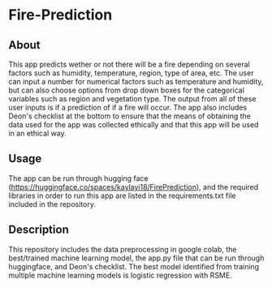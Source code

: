 # Fire-Prediction
## About
This app predicts wether or not there will be a fire depending on several factors such as humidity, temperature, region, type of area, etc. The user can input a number for numerical factors such as temperature and humidity, but can also choose options from drop down boxes for the categorical variables such as region and vegetation type. The output from all of these user inputs is if a prediction of if a fire will occur. The app also includes Deon's checklist at the bottom to ensure that the means of obtaining the data used for the app was collected ethically and that this app will be used in an ethical way. 
## Usage
The app can be run through hugging face (https://huggingface.co/spaces/kaylayi18/FirePrediction), and the required libraries in order to run this app are listed in the requirements.txt file included in the repository.
## Description
This repository includes the data preprocessing in google colab, the best/trained machine learning model, the app.py file that can be run through huggingface, and Deon's checklist. The best model identified from training multiple machine learning models is logistic regression with RSME.
